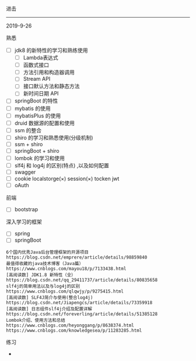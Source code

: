 进击

---

2019-9-26

熟悉

- [ ] jdk8 的新特性的学习和熟练使用
  - [ ] Lambda表达式
  - [ ] 函数式接口
  - [ ] 方法引用和构造器调用
  - [ ] Stream API
  - [ ] 接口默认方法和静态方法
  - [ ] 新时间日期 API
- [ ] springBoot 的特性
- [ ] mybatis 的使用
- [ ] mybatisPlus 的使用
- [ ] druid 数据源的配置和使用
- [ ] ssm 的整合
- [ ] shiro 的学习和熟悉使用(分级机制)
- [ ] ssm + shiro
- [ ] springBoot + shiro 
- [ ] lombok 的学习和使用
- [ ] slf4j 和 log4j 的区别(特点) ,以及如何配置
- [ ] swagger
- [ ] cookie localstorge(×)  session(×)  tocken  jwt 
- [ ] oAuth 

前端

- [ ] bootstrap

深入学习的框架

- [ ] spring 
- [ ] springBoot 

```
6个国内优秀Java后台管理框架的开源项目 https://blog.csdn.net/emprere/article/details/98859840
最值得收藏的java技术博客（Java篇） https://www.cnblogs.com/mayou18/p/7133438.html
[高阅读数] JDK1.8 新特性（全） https://blog.csdn.net/qq_29411737/article/details/80835658
slf4j的简单用法以及与log4j的区别 https://www.cnblogs.com/qlqwjy/p/9275415.html
[高阅读数] SLF4J简介与使用(整合log4j) https://blog.csdn.net/Jiapengcs/article/details/73359918
[高阅读数] 日志组件slf4j介绍及配置详解 https://blog.csdn.net/foreverling/article/details/51385128
Lombok介绍、使用方法和总结  https://www.cnblogs.com/heyonggang/p/8638374.html
https://www.cnblogs.com/knowledgesea/p/11283285.html
```



练习

- 

